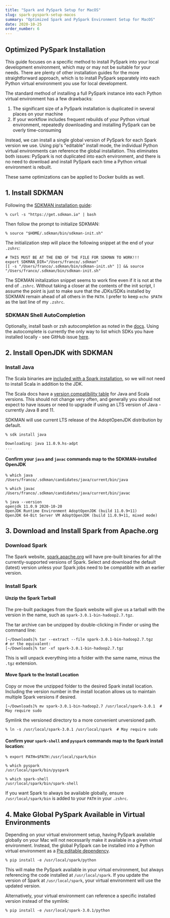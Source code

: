 ```yaml
---
title: "Spark and PySpark Setup for MacOS"
slug: spark-pyspark-setup-macos
summary: "Optimized Spark and PySpark Environment Setup for MacOS"
date: 2020-10-25
order_number: 6
---
```


## Optimized PySpark Installation

This guide focuses on a specific method to install PySpark into your local development environment, which may or may not be suitable for your needs.
There are plenty of other installation guides for the more straightforward approach, which is to install PySpark separately into each Python virtual environment you use for local development.

The standard method of installing a full PySpark instance into each Python virtual environment has a few drawbacks:

1. The significant size of a PySpark installation is duplicated in several places on your machine
2. If your workflow includes frequent rebuilds of your Python virtual environment, repeatedly downloading and installing PySpark can be overly time-consuming

Instead, we can install a single global version of PySpark for each Spark version we use.
Using pip's "editable" install mode, the individual Python virtual environments can reference the global installation.
This eliminates both issues: PySpark is not duplicated into each environment, and there is no need to download and install PySpark each time a Python virtual environment is rebuilt.

These same optimizations can be applied to Docker builds as well.

## 1. Install SDKMAN

Following the [SDKMAN installation guide](https://sdkman.io/install):

```shell
% curl -s "https://get.sdkman.io" | bash
```

Then follow the prompt to initialize SDKMAN:

```shell
% source "$HOME/.sdkman/bin/sdkman-init.sh"
```

The initialization step will place the following snippet at the end of your `.zshrc`:

```shell
# THIS MUST BE AT THE END OF THE FILE FOR SDKMAN TO WORK!!!
export SDKMAN_DIR="/Users/franco/.sdkman"
[[ -s "/Users/franco/.sdkman/bin/sdkman-init.sh" ]] && source "/Users/franco/.sdkman/bin/sdkman-init.sh"
```

The SDKMAN initalization snippet seems to work fine even if it is not at the end of `.zshrc`.
Without taking a closer at the contents of the init script, I assume the point is just to make sure that the JDKs/SDKs installed by SDKMAN remain ahead of all others in the `PATH`.
I prefer to keep `echo $PATH` as the last line of my `.zshrc`.

### SDKMAN Shell AutoCompletion

Optionally, install bash or zsh autocompletion as noted in the [docs](https://sdkman.io/usage#completion).
Using the autocomplete is currently the only way to list which SDKs you have installed locally - see GitHub issue [here](https://github.com/sdkman/sdkman-cli/issues/466).

## 2. Install OpenJDK with SDKMAN

### Install Java

The Scala binaries are [included with a Spark installation](https://stackoverflow.com/questions/27590474/how-can-spark-shell-work-without-installing-scala-beforehand), so we will not need to install Scala in addition to the JDK.

The Scala docs have a [version compatibility table](https://docs.scala-lang.org/overviews/jdk-compatibility/overview.html#version-compatibility-table) for Java and Scala versions.
This should not change very often, and generally you should not expect to have issues or need to upgrade if using an LTS version of Java - currently Java 8 and 11.

SDKMAN will use current LTS release of the AdoptOpenJDK distribution by default.

```shell
% sdk install java

Downloading: java 11.0.9.hs-adpt
...
```

#### Confirm your `java` and `javac` commands map to the SDKMAN-installed OpenJDK

```shell
% which java
/Users/franco/.sdkman/candidates/java/current/bin/java

% which javac
/Users/franco/.sdkman/candidates/java/current/bin/javac

% java --version
openjdk 11.0.9 2020-10-20
OpenJDK Runtime Environment AdoptOpenJDK (build 11.0.9+11)
OpenJDK 64-Bit Server VM AdoptOpenJDK (build 11.0.9+11, mixed mode)
```

## 3. Download and Install Spark from Apache.org

### Download Spark

The Spark website, [spark.apache.org](https://spark.apache.org/downloads) will have pre-built binaries for all the currently-supported versions of Spark.
Select and download the default (latest) version unless your Spark jobs need to be compatible with an earlier version.

### Install Spark

#### Unzip the Spark Tarball

The pre-built packages from the Spark website will give us a tarball with the version
in the name, such as `spark-3.0.1-bin-hadoop2.7.tgz`.

The tar archive can be unzipped by double-clicking in Finder or using the command line:

```shell
[~/Downloads]% tar --extract --file spark-3.0.1-bin-hadoop2.7.tgz
# or the equivalent:
[~/Downloads]% tar -xf spark-3.0.1-bin-hadoop2.7.tgz
```

This is will unpack everything into a folder with the same name, minus the `.tgz` extension.

#### Move Spark to the Install Location

Copy or move the unzipped folder to the desired Spark install location.
Including the version number in the install location allows us to maintain multiple Spark versions if desired.

```shell
[~/Downloads]% mv spark-3.0.1-bin-hadoop2.7 /usr/local/spark-3.0.1  # May require sudo
```

Symlink the versioned directory to a more convenient unversioned path.

```shell
% ln -s /usr/local/spark-3.0.1 /usr/local/spark  # May require sudo
```

#### Confirm your `spark-shell` and `pyspark` commands map to the Spark install location:

```shell
% export PATH=$PATH:/usr/local/spark/bin

% which pyspark
/usr/local/spark/bin/pyspark

% which spark-shell
/usr/local/spark/bin/spark-shell
```

If you want Spark to always be available globally, ensure `/usr/local/spark/bin` is added to your `PATH` in your `.zshrc`.

## 4. Make Global PySpark Available in Virtual Environments

Depending on your virtual environment setup, having PySpark available globally on your Mac will not necessarily make it available in a given virtual environment.
Instead, the global PySpark can be installed into a Python virtual environment as a [Pip editable dependency](https://pip.pypa.io/en/stable/reference/pip_install/#editable-installs).

```shell
% pip install -e /usr/local/spark/python
```

This will make the PySpark available in your virtual environment, but always referencing the code installed at `/usr/local/spark`.
If you update the version of Spark at `/usr/local/spark`, your virtual environment will use the updated version.

Alternatively, your virtual environment can reference a specific installed version instead of the symlink:

```shell
% pip install -e /usr/local/spark-3.0.1/python
```
